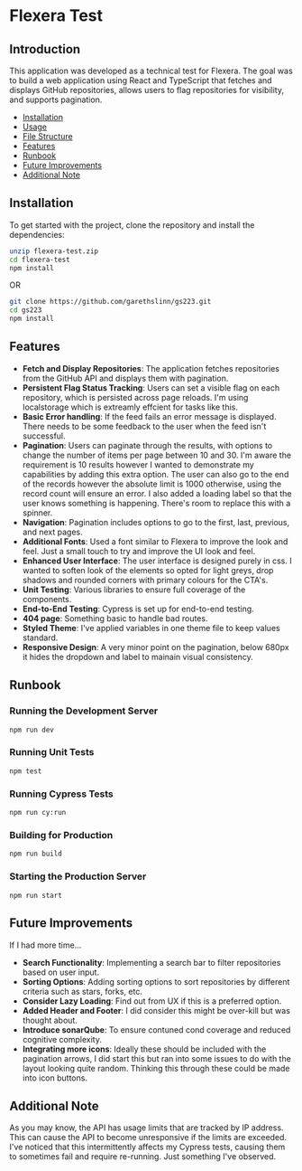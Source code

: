 # Flexera Test

## Introduction

This application was developed as a technical test for Flexera.
The goal was to build a web application using React and TypeScript that fetches and displays GitHub repositories, allows users to flag repositories for visibility, and supports pagination.

- [Installation](#installation)
- [Usage](#usage)
- [File Structure](#file-structure)
- [Features](#features)
- [Runbook](#runbook)
- [Future Improvements](#future-improvements)
- [Additional Note](#additional-note)

## Installation

To get started with the project, clone the repository and install the dependencies:

```sh
unzip flexera-test.zip
cd flexera-test
npm install
```
 OR 
```sh
git clone https://github.com/garethslinn/gs223.git
cd gs223
npm install
``` 

## Features

- **Fetch and Display Repositories**: The application fetches repositories from the GitHub API and displays them with pagination.
- **Persistent Flag Status Tracking**: Users can set a visible flag on each repository, which is persisted across page reloads. I'm using localstorage which is extreamly effcient for tasks like this.
- **Basic Error handling**: If the feed fails an error message is displayed. There needs to be some feedback to the user when the feed isn't successful.
- **Pagination**: Users can paginate through the results, with options to change the number of items per page between 10 and 30. I'm aware the requirement is 10 results however I wanted to demonstrate my capabilities by adding this extra option. The user can also go to the end of the records however the absolute limit is 1000 otherwise, using the record count will ensure an error. I also added a loading label so that the user knows something is happening. There's room to replace this with a spinner.
- **Navigation**: Pagination includes options to go to the first, last, previous, and next pages.
- **Additional Fonts**: Used a font similar to Flexera to improve the look and feel. Just a small touch to try and improve the UI look and feel.
- **Enhanced User Interface**: The user interface is designed purely in css. I wanted to soften look of the elements so opted for light greys, drop shadows and rounded corners with primary colours for the CTA's.
- **Unit Testing**: Various libraries to ensure full coverage of the components.
- **End-to-End Testing**: Cypress is set up for end-to-end testing.
- **404 page**: Something basic to handle bad routes.
- **Styled Theme**: I've applied variables in one theme file to keep values standard.
- **Responsive Design**: A very minor point on the pagination, below 680px it hides the dropdown and label to mainain visual consistency.

## Runbook

### Running the Development Server

`npm run dev`

### Running Unit Tests

`npm test`

### Running Cypress Tests

`npm run cy:run`

### Building for Production

`npm run build`

### Starting the Production Server

`npm run start`

## Future Improvements

If I had more time...

- **Search Functionality**: Implementing a search bar to filter repositories based on user input.
- **Sorting Options**: Adding sorting options to sort repositories by different criteria such as stars, forks, etc.
- **Consider Lazy Loading**: Find out from UX if this is a preferred option.
- **Added Header and Footer**: I did consider this might be over-kill but was thought about.
- **Introduce sonarQube**: To ensure contuned cond coverage and reduced cognitive complexity.
- **Integrating more icons**: Ideally these should be included with the pagination arrows, I did start this but ran into some issues to do with the layout looking quite random.  Thinking this through these could be made into icon buttons.  


## Additional Note

As you may know, the API has usage limits that are tracked by IP address. This can cause the API to 
become unresponsive if the limits are exceeded. I've noticed that this intermittently affects my 
Cypress tests, causing them to sometimes fail and require re-running. Just something I've observed.
